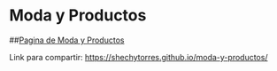 # Moda y Productos
##[Pagina de Moda y Productos](index.html)

Link para compartir: https://shechytorres.github.io/moda-y-productos/ 
